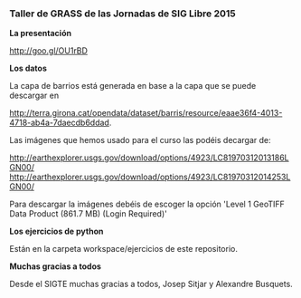 ### Taller de GRASS de las Jornadas de SIG Libre 2015

**La presentación**

http://goo.gl/OU1rBD

**Los datos**


La capa de barrios está generada en base a la capa que se puede descargar en 

http://terra.girona.cat/opendata/dataset/barris/resource/eaae36f4-4013-4718-ab4a-7daecdb6ddad.

Las imágenes que hemos usado para el curso las podéis decargar de:

http://earthexplorer.usgs.gov/download/options/4923/LC81970312013186LGN00/
http://earthexplorer.usgs.gov/download/options/4923/LC81970312014253LGN00/

Para descargar la imágenes debéis de escoger la opción 'Level 1 GeoTIFF Data Product (861.7 MB) (Login Required)'

**Los ejercicios de python**

Están en la carpeta workspace/ejercicios de este repositorio.

**Muchas gracias a todos**

Desde el SIGTE muchas gracias a todos, Josep Sitjar y Alexandre Busquets.